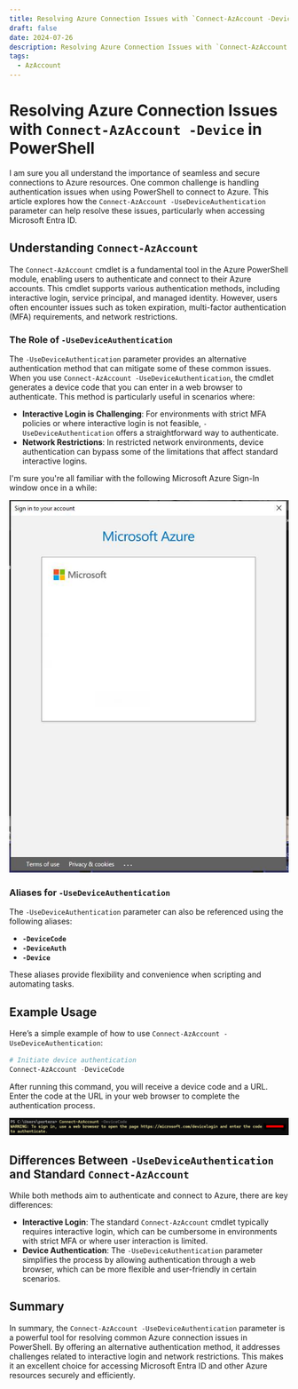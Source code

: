 ```yaml
---
title: Resolving Azure Connection Issues with `Connect-AzAccount -Device` in PowerShell
draft: false
date: 2024-07-26
description: Resolving Azure Connection Issues with `Connect-AzAccount -Device` in PowerShell
tags:
  - AzAccount
---
```

# Resolving Azure Connection Issues with `Connect-AzAccount -Device` in PowerShell

I am sure you all understand the importance of seamless and secure connections to Azure resources. One common challenge is handling authentication issues when using PowerShell to connect to Azure. This article explores how the `Connect-AzAccount -UseDeviceAuthentication` parameter can help resolve these issues, particularly when accessing Microsoft Entra ID.

## Understanding `Connect-AzAccount`

The `Connect-AzAccount` cmdlet is a fundamental tool in the Azure PowerShell module, enabling users to authenticate and connect to their Azure accounts. This cmdlet supports various authentication methods, including interactive login, service principal, and managed identity. However, users often encounter issues such as token expiration, multi-factor authentication (MFA) requirements, and network restrictions.

### The Role of `-UseDeviceAuthentication`

The `-UseDeviceAuthentication` parameter provides an alternative authentication method that can mitigate some of these common issues. When you use `Connect-AzAccount -UseDeviceAuthentication`, the cmdlet generates a device code that you can enter in a web browser to authenticate. This method is particularly useful in scenarios where:

- **Interactive Login is Challenging**: For environments with strict MFA policies or where interactive login is not feasible, `-UseDeviceAuthentication` offers a straightforward way to authenticate.
- **Network Restrictions**: In restricted network environments, device authentication can bypass some of the limitations that affect standard interactive logins.

I'm sure you're all familiar with the following Microsoft Azure Sign-In window once in a while:

![AzConnect-Device-LoginError](./images/azconnect-device-loginerror.jpg)

### Aliases for `-UseDeviceAuthentication`

The `-UseDeviceAuthentication` parameter can also be referenced using the following aliases:

- **`-DeviceCode`**
- **`-DeviceAuth`**
- **`-Device`**

These aliases provide flexibility and convenience when scripting and automating tasks.

## Example Usage

Here’s a simple example of how to use `Connect-AzAccount -UseDeviceAuthentication`:

```powershell
# Initiate device authentication
Connect-AzAccount -DeviceCode
```

After running this command, you will receive a device code and a URL. Enter the code at the URL in your web browser to complete the authentication process.

![AzConnect-Device-Code](./images/azconnect-device-code.png)

## Differences Between `-UseDeviceAuthentication` and Standard `Connect-AzAccount`

While both methods aim to authenticate and connect to Azure, there are key differences:

- **Interactive Login**: The standard `Connect-AzAccount` cmdlet typically requires interactive login, which can be cumbersome in environments with strict MFA or where user interaction is limited.
- **Device Authentication**: The `-UseDeviceAuthentication` parameter simplifies the process by allowing authentication through a web browser, which can be more flexible and user-friendly in certain scenarios.

## Summary

In summary, the `Connect-AzAccount -UseDeviceAuthentication` parameter is a powerful tool for resolving common Azure connection issues in PowerShell. By offering an alternative authentication method, it addresses challenges related to interactive login and network restrictions. This makes it an excellent choice for accessing Microsoft Entra ID and other Azure resources securely and efficiently.